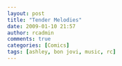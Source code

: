 ```yaml
---
layout: post
title: "Tender Melodies"
date: 2009-01-10 21:57
author: rcadmin
comments: true
categories: [Comics]
tags: [ashley, bon jovi, music, rc]
---
```

<a href="http://bitsmack.com/wp/2009/01/11/tender-melodies/"><img src="http://bitsmack.com/wp/wp-content/uploads/2009/01/20090110.jpg" alt="" title="but, but, but, it's my life, and it's now or never" class="alignnone size-full wp-image-1544" /></a>
